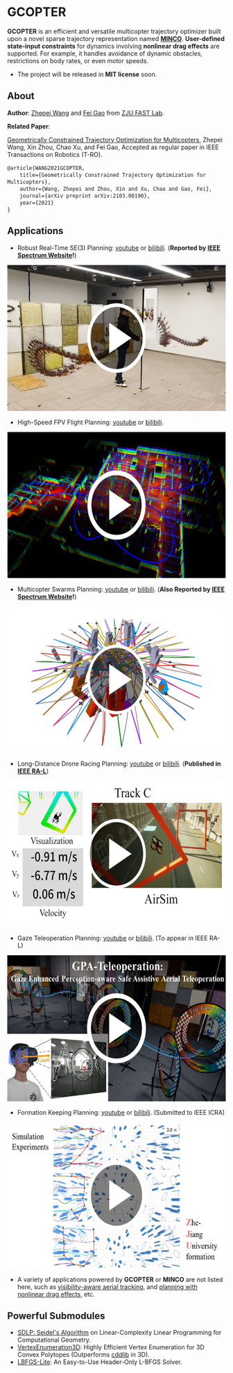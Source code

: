# GCOPTER

__GCOPTER__ is an efficient and versatile multicopter trajectory optimizer built upon a novel sparse trajectory representation named [__MINCO__](https://arxiv.org/pdf/2103.00190v2.pdf). __User-defined state-input constraints__ for dynamics involving __nonlinear drag effects__ are supported. For example, it handles avoidance of dynamic obstacles, restrictions on body rates, or even motor speeds.

- The project will be released in __MIT license__ soon.

## About

__Author__: [Zhepei Wang](https://zhepeiwang.github.io/) and [Fei Gao](https://ustfei.com/) from [ZJU FAST Lab](http://zju-fast.com/).

__Related Paper__:

[Geometrically Constrained Trajectory Optimization for Multicopters](https://arxiv.org/abs/2103.00190v2), Zhepei Wang, Xin Zhou, Chao Xu, and Fei Gao, Accepted as regular paper in IEEE Transactions on Robotics (T-RO).
```
@article{WANG2021GCOPTER,
    title={Geometrically Constrained Trajectory Optimization for Multicopters},
    author={Wang, Zhepei and Zhou, Xin and Xu, Chao and Gao, Fei},
    journal={arXiv preprint arXiv:2103.00190},
    year={2021}
}
```

## Applications

- Robust Real-Time SE(3) Planning: [youtube](https://www.youtube.com/watch?v=pQ4oSf1rdBU) or [bilibili](https://www.bilibili.com/video/BV1bb4y1X7VE/). (__Reported by [IEEE Spectrum Website](https://spectrum.ieee.org/)!__)
<a href="https://www.youtube.com/watch?v=pQ4oSf1rdBU" target="blank">
    <p align="center">
        <img src="misc/gcopter_se3task_cover.png" width="600" height="337" />
    </p>
</a>

- High-Speed FPV Flight Planning: [youtube](https://www.youtube.com/watch?v=QQS0AM3iOmc) or [bilibili](https://www.bilibili.com/video/BV1pq4y1z7Jp).
<a href="https://www.youtube.com/watch?v=QQS0AM3iOmc" target="blank">
    <p align="center">
        <img src="misc/gcopter_heavyfpv_cover.png" width="600" height="337" />
    </p>
</a>

- Multicopter Swarms Planning: [youtube](https://www.youtube.com/watch?v=w5GDMpjAoVQ) or [bilibili](https://www.bilibili.com/video/BV1gK4y1g7F7). (__Also Reported by [IEEE Spectrum Website](https://spectrum.ieee.org/)!__)
<a href="https://www.youtube.com/watch?v=w5GDMpjAoVQ" target="blank">
    <p align="center">
        <img src="misc/gcopter_swarmtask_cover.png" width="600" height="337" />
    </p>
</a>

- Long-Distance Drone Racing Planning: [youtube](https://www.youtube.com/watch?v=oIqtN3zWIhM) or [bilibili](https://www.bilibili.com/video/BV1sq4y1779e). (__Published in [IEEE RA-L](https://ieeexplore.ieee.org/document/9543598)__)
<a href="https://www.youtube.com/watch?v=oIqtN3zWIhM" target="blank">
    <p align="center">
        <img src="misc/gcopter_racingtask_cover.png" width="600" height="337" />
    </p>
</a>

- Gaze Teleoperation Planning: [youtube](https://www.youtube.com/watch?v=WYujLePQwB8) or [bilibili](https://www.bilibili.com/video/BV1Yf4y1P74v). (To appear in IEEE RA-L)
<a href="https://www.youtube.com/watch?v=WYujLePQwB8" target="blank">
    <p align="center">
        <img src="misc/minco_gazetele_cover.png" width="600" height="337" />
    </p>
</a>

- Formation Keeping Planning: [youtube](https://www.youtube.com/watch?v=lFumt0rJci4) or [bilibili](https://www.bilibili.com/video/BV1qv41137Si). (Submitted to IEEE ICRA)
<a href="https://www.youtube.com/watch?v=lFumt0rJci4" target="blank">
    <p align="center">
        <img src="misc/minco_formation_cover.png" width="600" height="337" />
    </p>
</a>

- A variety of applications powered by __GCOPTER__ or __MINCO__ are not listed here, such as [visibility-aware aerial tracking](https://arxiv.org/abs/2109.07111), and [planning with nonlinear drag effects](https://arxiv.org/abs/2109.08403), etc.

## Powerful Submodules
- [SDLP: Seidel's Algorithm](https://github.com/ZJU-FAST-Lab/SDLP) on Linear-Complexity Linear Programming for Computational Geometry.
- [VertexEnumeration3D](https://github.com/ZJU-FAST-Lab/VertexEnumeration3D): Highly Efficient Vertex Enumeration for 3D Convex Polytopes (Outperforms [cddlib](https://github.com/cddlib/cddlib) in 3D).
- [LBFGS-Lite](https://github.com/ZJU-FAST-Lab/LBFGS-Lite): An Easy-to-Use Header-Only L-BFGS Solver.
